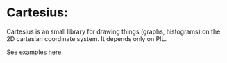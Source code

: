 Cartesius:
==========

Cartesius is an small library for drawing things (graphs, histograms) on the 2D cartesian coordinate system. It depends only on PIL.

See examples [here](http://tkrajina.github.com/cartesius/).

